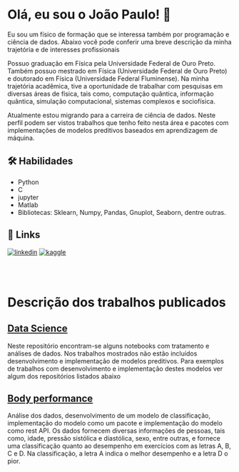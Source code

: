 # Olá, eu sou o João Paulo! 👋

Eu sou um físico de formação que se interessa também por programação e ciência de dados. Abaixo você pode conferir uma breve descrição da minha trajetória e de interesses profissionais

Possuo graduação em Física pela Universidade Federal de Ouro Preto. Também possuo mestrado em Física (Universidade Federal de Ouro Preto) e doutorado em Física (Universidade Federal Fluminense). Na minha trajetória acadêmica, tive a oportunidade de trabalhar com pesquisas em diversas áreas de física, tais como, computação quântica, informação quântica, simulação computacional, sistemas complexos e sociofísica.

Atualmente estou migrando para a carreira de ciência de dados. Neste perfil podem ser vistos trabalhos que tenho feito nesta área e pacotes com implementações de modelos preditivos baseados em aprendizagem de máquina.


## 🛠 Habilidades

* Python
* C
* jupyter
* Matlab
* Bibliotecas: Sklearn, Numpy, Pandas, Gnuplot, Seaborn, dentre outras.



## 🔗 Links
[![linkedin](https://img.shields.io/badge/linkedin-0A66C2?style=for-the-badge&logo=linkedin&logoColor=white)](https://www.linkedin.com/in/joao-paulo-gambaro-pinto/)
[![kaggle](https://img.shields.io/badge/kaggle-363636?style=for-the-badge&logo=kaggle&logoColor=white)]()

<!--
[![portfolio](https://img.shields.io/badge/my_portfolio-000?style=for-the-badge&logo=ko-fi&logoColor=white)]

[![twitter](https://img.shields.io/badge/twitter-1DA1F2?style=for-the-badge&logo=twitter&logoColor=white)]
-->


<br>
</br>

# Descrição dos trabalhos publicados

## [Data Science](https://github.com/joaogambaro/DataScience)
Neste repositório encontram-se alguns notebooks com tratamento e análises de dados. Nos trabalhos mostrados não estão incluídos desenvolvimento e implementação de modelos preditivos. Para exemplos de trabalhos com desenvolvimento e implementação destes modelos ver algum dos repositórios listados abaixo

## [Body performance](https://github.com/joaogambaro/body_performance)
Análise dos dados, desenvolvimento de um modelo de classificação, implementação do modelo como um pacote e implementação do modelo como rest API. 
Os dados fornecem diversas informações de pessoas, tais como, idade, pressão sistólica e diastólica, sexo, entre outras, e fornece uma classificação quanto ao desempenho em exercícios com as letras A, B, C e D. Na classificação, a letra A indica o melhor desempenho e a letra D o pior.



